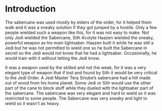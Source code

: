 # Introduction

The sabercane was used mostly by elders of the order, for it helped them walk and it was a sneaky solution if they got jumped by a hostile.
Only a few people wielded such a weapon like this, for it was not easy to make.
Not only Jedi wielded the Sabercane, Sith Acolyte Haazen wielded the sneaky, powerful weapon as his main lightsaber.
Haazen built it while he was still a Jedi but he was not permitted to wield one so he built the Sabercane in secret so the Jedi would not know that he had a lightsaber.
Occasionally, he would train with it without letting the Jedi know.

It was a weapon used by the skilled and not the weak, for it was a very elegant type of weapon that if lost and found by Sith it would be very critical to the Jedi Order.
A Jedi Master Tera Sinube’s sabercane had a hilt made out of wood from his home planet.
Some Jedi or Sith would use the other part of the cane to block stuff while they dueled with the lightsaber part of the sabercane.
The sabercane was very elegant and hard to wield so it was restricted to some people.
The Sabercane was very sneaky and light to wield so it wasn't as heavy.
